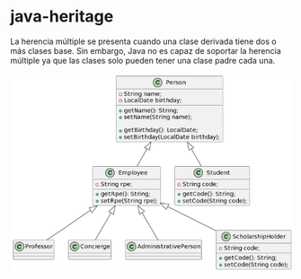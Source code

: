 # java-heritage

La herencia múltiple se presenta cuando una clase derivada tiene dos o más clases base.
Sin embargo, Java no es capaz de soportar la herencia múltiple ya que las clases solo pueden tener una clase padre cada una.

![Diagrama de clases usado para la tarea](https://github.com/DanyArandaCazares/java-heritage/blob/main/UniversityPersonalHeritage.png)
